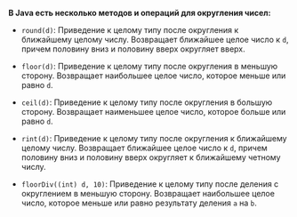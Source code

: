 **В Java есть несколько методов и операций для округления чисел:**

- `round(d)`: Приведение к целому типу после округления к ближайшему целому числу.
  Возвращает ближайшее целое число к `d`, причем половину вниз и половину вверх округляет вверх.


- `floor(d)`: Приведение к целому типу после округления в меньшую сторону.
 Возвращает наибольшее целое число, которое меньше или равно `d`.


- `ceil(d)`: Приведение к целому типу после округления в большую сторону.
 Возвращает наименьшее целое число, которое больше или равно `d`.


- `rint(d)`: Приведение к целому типу после округления к ближайшему целому числу.
Возвращает ближайшее целое число к `d`, причем половину вниз и половину вверх округляет к ближайшему четному числу.


- `floorDiv((int) d, 10)`: Приведение к целому типу после деления с округлением в меньшую сторону.
Возвращает наибольшее целое число, которое меньше или равно результату деления `a` на `b`.